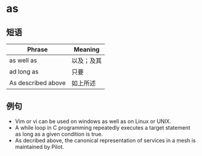 # as

## 短语

| Phrase             | Meaning    |
| ------------------ | ---------- |
| as well as         | 以及；及其 |
| ad long as         | 只要       |
| As described above | 如上所述   |

## 例句

* Vim or vi can be used on windows as well as on Linux or UNIX.
* A while loop in C programming repeatedly executes a target statement as long as a given condition is true.
* As decribed above, the canonical representation of services in a mesh is maintained by Pilot.